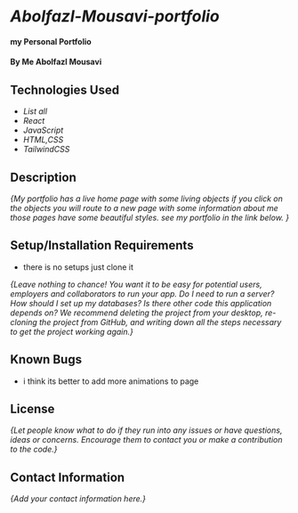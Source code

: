 # _Abolfazl-Mousavi-portfolio_

#### my Personal Portfolio
#### By Me Abolfazl Mousavi

## Technologies Used

* _List all_
* _React_
* _JavaScript_
* _HTML,CSS_
* _TailwindCSS_

## Description

_{My portfolio has a live home page with some living objects if you click on the objects you will route to a new page with some information about me those pages have some beautiful styles. see my portfolio in the link below. }_

## Setup/Installation Requirements

* there is no setups just clone it 

_{Leave nothing to chance! You want it to be easy for potential users, employers and collaborators to run your app. Do I need to run a server? How should I set up my databases? Is there other code this application depends on? We recommend deleting the project from your desktop, re-cloning the project from GitHub, and writing down all the steps necessary to get the project working again.}_

## Known Bugs

* i think its better to add more animations to page

## License

_{Let people know what to do if they run into any issues or have questions, ideas or concerns.  Encourage them to contact you or make a contribution to the code.}_

## Contact Information

_{Add your contact information here.}_
